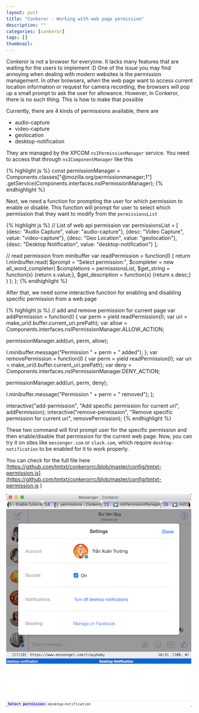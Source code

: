 ```yaml
---
layout: post
title: "Conkeror - Working with web page permission"
description: ""
categories: [conkeror]
tags: []
thumbnail:
---
```



Conkeror is not a browser for everyone. It lacks many features that are waiting
for the users to implement :D One of the issue you may find annoying when
dealing with modern websites is the permission management. In other browsers,
when the web page want to access current location information or request for
camera recording, the browsers will pop up a small prompt to ask the user for
allowance. However, in Conkeror, there is no such thing. This is how to make
that possible

Currently, there are 4 kinds of permissions available, there are

- audio-capture
- video-capture
- geolocation
- desktop-notification

They are managed by the XPCOM `nsIPermissionManager` service. You need to access
that through `nsIComponentManager` like this

{% highlight js %}
const permissionManager = Components.classes["@mozilla.org/permissionmanager;1"]
        .getService(Components.interfaces.nsIPermissionManager);
{% endhighlight %}

Next, we need a function for prompting the user for which permission to enable
or disable. This function will prompt for user to select which permission that
they want to modify from the `permissionsList`

{% highlight js %}
// List of web api permission
var permissionsList = [
  {desc: "Audio Capture", value: "audio-capture"},
  {desc: "Video Capture", value: "video-capture"},
  {desc: "Geo Location", value: "geolocation"},
  {desc: "Desktop Notification", value: "desktop-notification"}
];

// read permission from minibuffer
var readPermission = function(I) {
  return I.minibuffer.read(
    $prompt = "Select permission:",
    $completer = new all_word_completer(
      $completions = permissionsList,
      $get_string = function(x) {return x.value;},
      $get_description = function(x) {return x.desc;}
    )
  );
};
{% endhighlight %}

<!-- more -->

After that, we need some interactive function for enabling and disabling
specific permission from a web page

{% highlight js %}
// add and remove permission for current page
var addPermission = function(I) {
  var perm = yield readPermission(I);
  var uri = make_uri(I.buffer.current_uri.prePath);
  var allow = Components.interfaces.nsIPermissionManager.ALLOW_ACTION;

  permissionManager.add(uri, perm, allow);

  I.minibuffer.message("Permission " + perm + " added");
};
var removePermission = function(I) {
  var perm = yield readPermission(I);
  var uri = make_uri(I.buffer.current_uri.prePath);
  var deny = Components.interfaces.nsIPermissionManager.DENY_ACTION;

  permissionManager.add(uri, perm, deny);

  I.minibuffer.message("Permission " + perm + " removed");
};

interactive("add-permission", "Add specific permission for current uri", addPermission);
interactive("remove-permission", "Remove specific permission for current uri", removePermission);
{% endhighlight %}

These two command will first prompt user for the specific permission and then
enable/disable that permission for the current web page. Now, you can try it on
sites like `messenger.com` or `slack.com`, which require `desktop-notification`
to be enabled for it to work properly.

You can check for the full file here [https://github.com/tmtxt/conkerorrc/blob/master/config/tmtxt-permission.js](https://github.com/tmtxt/conkerorrc/blob/master/config/tmtxt-permission.js )

![Permission](/files/2016-02-18-conkeror-working-with-web-page-permission/perm.png)
